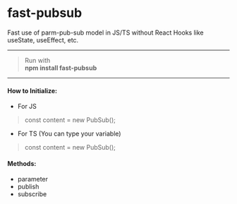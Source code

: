 # fast-pubsub
Fast use of parm-pub-sub model in JS/TS without React Hooks like useState, useEffect, etc.

***
> Run with <br/>
> <b>npm install fast-pubsub</b>
***

#### How to Initialize:
* For JS
> const content = new PubSub();
* For TS (You can type your variable)
> const content = new PubSub<string>();

#### Methods:
* parameter
* publish
* subscribe